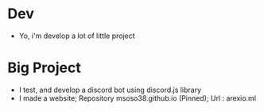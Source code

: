 # Dev
- Yo, i'm develop a lot of little project

# Big Project
- I test, and develop a discord bot using discord.js library
- I made a website; Repository msoso38.github.io (Pinned); Url : arexio.ml

<!---
msoso38/msoso38 is a ✨ special ✨ repository because its `README.md` (this file) appears on your GitHub profile.
You can click the Preview link to take a look at your changes.
--->
